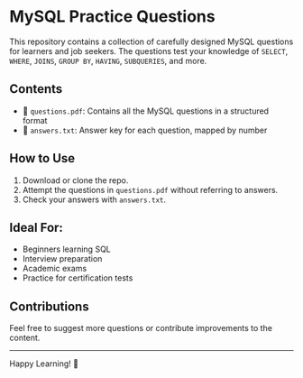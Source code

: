 # MySQL Practice Questions

This repository contains a collection of carefully designed MySQL questions for learners and job seekers. The questions test your knowledge of `SELECT`, `WHERE`, `JOINS`, `GROUP BY`, `HAVING`, `SUBQUERIES`, and more.

## Contents
- 📄 `questions.pdf`: Contains all the MySQL questions in a structured format
- 📘 `answers.txt`: Answer key for each question, mapped by number

## How to Use
1. Download or clone the repo.
2. Attempt the questions in `questions.pdf` without referring to answers.
3. Check your answers with `answers.txt`.

## Ideal For:
- Beginners learning SQL
- Interview preparation
- Academic exams
- Practice for certification tests

## Contributions
Feel free to suggest more questions or contribute improvements to the content.

---

Happy Learning! 🚀
